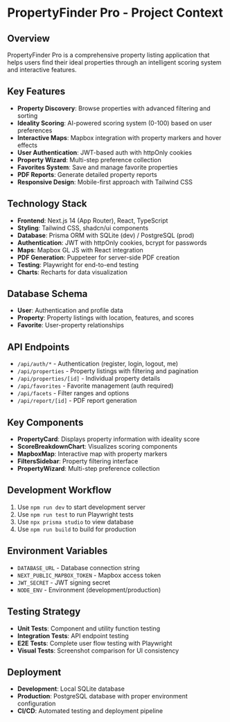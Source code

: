 # PropertyFinder Pro - Project Context

## Overview
PropertyFinder Pro is a comprehensive property listing application that helps users find their ideal properties through an intelligent scoring system and interactive features.

## Key Features
- **Property Discovery**: Browse properties with advanced filtering and sorting
- **Ideality Scoring**: AI-powered scoring system (0-100) based on user preferences
- **Interactive Maps**: Mapbox integration with property markers and hover effects
- **User Authentication**: JWT-based auth with httpOnly cookies
- **Property Wizard**: Multi-step preference collection
- **Favorites System**: Save and manage favorite properties
- **PDF Reports**: Generate detailed property reports
- **Responsive Design**: Mobile-first approach with Tailwind CSS

## Technology Stack
- **Frontend**: Next.js 14 (App Router), React, TypeScript
- **Styling**: Tailwind CSS, shadcn/ui components
- **Database**: Prisma ORM with SQLite (dev) / PostgreSQL (prod)
- **Authentication**: JWT with httpOnly cookies, bcrypt for passwords
- **Maps**: Mapbox GL JS with React integration
- **PDF Generation**: Puppeteer for server-side PDF creation
- **Testing**: Playwright for end-to-end testing
- **Charts**: Recharts for data visualization

## Database Schema
- **User**: Authentication and profile data
- **Property**: Property listings with location, features, and scores
- **Favorite**: User-property relationships

## API Endpoints
- `/api/auth/*` - Authentication (register, login, logout, me)
- `/api/properties` - Property listings with filtering and pagination
- `/api/properties/[id]` - Individual property details
- `/api/favorites` - Favorite management (auth required)
- `/api/facets` - Filter ranges and options
- `/api/report/[id]` - PDF report generation

## Key Components
- **PropertyCard**: Displays property information with ideality score
- **ScoreBreakdownChart**: Visualizes scoring components
- **MapboxMap**: Interactive map with property markers
- **FiltersSidebar**: Property filtering interface
- **PropertyWizard**: Multi-step preference collection

## Development Workflow
1. Use `npm run dev` to start development server
2. Use `npm run test` to run Playwright tests
3. Use `npx prisma studio` to view database
4. Use `npm run build` to build for production

## Environment Variables
- `DATABASE_URL` - Database connection string
- `NEXT_PUBLIC_MAPBOX_TOKEN` - Mapbox access token
- `JWT_SECRET` - JWT signing secret
- `NODE_ENV` - Environment (development/production)

## Testing Strategy
- **Unit Tests**: Component and utility function testing
- **Integration Tests**: API endpoint testing
- **E2E Tests**: Complete user flow testing with Playwright
- **Visual Tests**: Screenshot comparison for UI consistency

## Deployment
- **Development**: Local SQLite database
- **Production**: PostgreSQL database with proper environment configuration
- **CI/CD**: Automated testing and deployment pipeline
